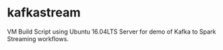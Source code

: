 # kafkastream
VM Build Script using Ubuntu 16.04LTS Server for demo of Kafka to Spark Streaming workflows.
